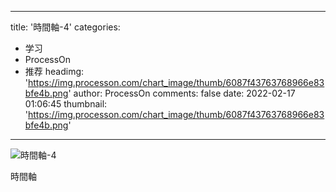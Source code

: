 
---
title: '時間軸-4'
categories: 
 - 学习
 - ProcessOn
 - 推荐
headimg: 'https://img.processon.com/chart_image/thumb/6087f43763768966e83bfe4b.png'
author: ProcessOn
comments: false
date: 2022-02-17 01:06:45
thumbnail: 'https://img.processon.com/chart_image/thumb/6087f43763768966e83bfe4b.png'
---

<div>   
<img class="thumb" alt="時間軸-4" src="https://img.processon.com/chart_image/thumb/6087f43763768966e83bfe4b.png" referrerpolicy="no-referrer">
<p>時間軸</p>  
</div>
            